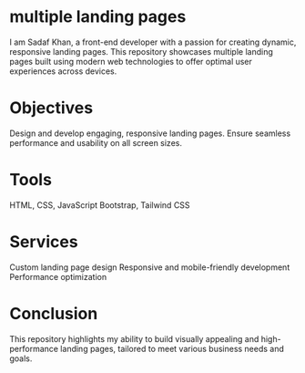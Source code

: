 # multiple landing pages
I am Sadaf Khan, a front-end developer with a passion for creating dynamic, responsive landing pages. This repository showcases multiple landing pages built using modern web technologies to offer optimal user experiences across devices.

# Objectives
Design and develop engaging, responsive landing pages.
Ensure seamless performance and usability on all screen sizes.

# Tools
HTML, CSS, JavaScript
Bootstrap, Tailwind CSS

# Services
Custom landing page design
Responsive and mobile-friendly development
Performance optimization

# Conclusion
This repository highlights my ability to build visually appealing and high-performance landing pages, tailored to meet various business needs and goals.
